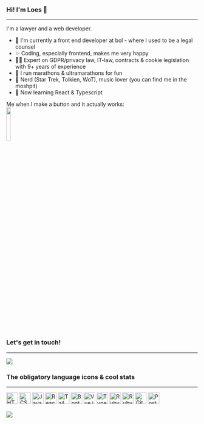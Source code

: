 ### Hi! I'm Loes 🖖
--------------------------------------

I'm a lawyer and a web developer.

- 💙 I'm currently a front end developer at bol - where I used to be a legal counsel
- ✨ Coding, especially frontend, makes me very happy
- 👩‍💼 Expert on GDPR/privacy law, IT-law, contracts & cookie legislation with 9+ years of experience
- 👟 I run marathons & ultramarathons for fun 
- 🖖 Nerd (Star Trek, Tolkien, WoT), music lover (you can find me in the moshpit)
- 🌱 Now learning React & Typescript

Me when I make a button and it actually works: <br>
<img src="https://media3.giphy.com/media/rIq6ASPIqo2k0/giphy.gif" width="15%" height="15%"/>


### Let's get in touch! 
-----------------------------------
<a href="https://www.linkedin.com/in/loesvanpuijenbroek/" target="_blank">
   <img src="https://img.shields.io/badge/LinkedIn-0077B5?style=for-the-badge&logo=linkedin&logoColor=0e76a8&color=black"> 
</a>
   
### The obligatory language icons & cool stats 
----------------------------------
<div align="left">
	<img width="30" src="https://user-images.githubusercontent.com/25181517/192158954-f88b5814-d510-4564-b285-dff7d6400dad.png" alt="HTML" title="HTML"/>
	<img width="30" src="https://user-images.githubusercontent.com/25181517/183898674-75a4a1b1-f960-4ea9-abcb-637170a00a75.png" alt="CSS" title="CSS"/>
	<img width="30" src="https://user-images.githubusercontent.com/25181517/117447155-6a868a00-af3d-11eb-9cfe-245df15c9f3f.png" alt="JavaScript" title="JavaScript"/>
	<img width="30" src="https://user-images.githubusercontent.com/25181517/183897015-94a058a6-b86e-4e42-a37f-bf92061753e5.png" alt="React" title="React"/>
	<img width="30" src="https://user-images.githubusercontent.com/25181517/202896760-337261ed-ee92-4979-84c4-d4b829c7355d.png" alt="Tailwind CSS" title="Tailwind CSS"/>
	<img width="30" src="https://user-images.githubusercontent.com/25181517/183898054-b3d693d4-dafb-4808-a509-bab54cf5de34.png" alt="Bootstrap" title="Bootstrap"/>
	<img width="30" src="https://user-images.githubusercontent.com/25181517/117448124-a2da9800-af3e-11eb-85d2-bd1b69b65603.png" alt="Vue.js" title="Vue.js"/>
	<img width="30" src="https://user-images.githubusercontent.com/25181517/183890598-19a0ac2d-e88a-4005-a8df-1ee36782fde1.png" alt="TypeScript" title="TypeScript"/>
	<img width="30" src="https://user-images.githubusercontent.com/25181517/192603745-7d34df9e-7756-4756-a539-6a61badf7a80.png" alt="Ruby" title="Ruby"/>
	<img width="30" src="https://user-images.githubusercontent.com/25181517/192603748-3ac17112-3653-4257-80da-a57334b11411.png" alt="Ruby on Rails" title="Ruby on Rails"/>
	<img width="30" src="https://user-images.githubusercontent.com/25181517/192108372-f71d70ac-7ae6-4c0d-8395-51d8870c2ef0.png" alt="Git" title="Git"/>
	<img width="30" src="https://user-images.githubusercontent.com/25181517/117208740-bfb78400-adf5-11eb-97bb-09072b6bedfc.png" alt="PostgreSQL" title="PostgreSQL"/>
</div>
<br>
<img align="center" src="https://github-readme-stats.vercel.app/api/top-langs/?username=thelvp&layout=compact&theme=dark&langs_count=6" />
